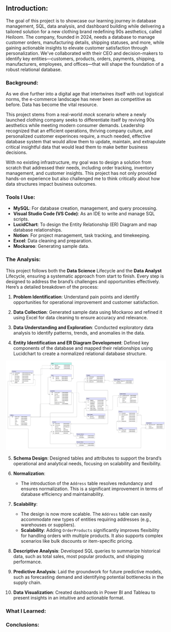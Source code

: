 ## Introduction:
The goal of this project is to showcase our learning journey in database management, SQL, data analysis, and dashboard building while delivering a tailored solution for a new clothing brand redefining 90s aesthetics, called *Heiloom*. The company, founded in 2024, needs a database to manage customer orders, manufacturing details, shipping statuses, and more, while gaining actionable insights to elevate customer satisfaction through personalization. We've collaborated with their CEO and decision-makers to identify key entities—customers, products, orders, payments, shipping, manufacturers, employees, and offices—that will shape the foundation of a robust relational database. 

### Background:
As we dive further into a digital age that intertwines itself with out logistical norms, the e-commerce landscape has never been as competitive as before. Data has become the vital resource. 

This project stems from a real-world *mock* scenario where a newly launched clothing company seeks to differentiate itself by reviving 90s aesthetics while meeting modern consumer demands. Leadership recognized that an efficient operations, thriving company culture, and personalized customer experinces require, a much needed, effective database system that would allow them to update, maintain, and extrapulate critical insightful data that would lead them to make better business decisions.

With no existing infrastructure, my goal was to design a solution from scratch that addressed their needs, including order tracking, inventory management, and customer insights. This project has not only provided hands-on experience but also challenged me to think critically about how data structures impact business outcomes.


### Tools I Use:
- **MySQL**: For database creation, management, and query processing.
- **Visual Studio Code (VS Code)**: As an IDE to write and manage SQL scripts.
- **LucidChart**: To design the Entity Relationship (ER) Diagram and map database relationships.
- **Notion**: For project management, task tracking, and timekeeping.
- **Excel**: Data cleaning and preparation.
- **Mockaroo**: Generating sample data.

### The Analysis:
This project follows both the **Data Science** Lifecycle and the **Data Analyst** Lifecycle, ensuring a systematic approach from start to finish. Every step is designed to address the brand’s challenges and opportunities effectively. Here’s a detailed breakdown of the process:

1. **Problem Identification**: Understand pain points and identify opportunities for operational improvement and customer satisfaction.

2. **Data Collection**: Generated sample data using Mockaroo and refined it using Excel for data cleaning to ensure accuracy and relevance.

3. **Data Understanding and Exploration**: Conducted exploratory data analysis to identify patterns, trends, and anomalies in the data.

4. **Entity Identification and ER Diagram Development**: Defined key components of the database and mapped their relationships using Lucidchart to create a normalized relational database structure.

![Entity Relationship Diagram](assets/E_Commerce_ERD.jpeg)

5. **Schema Design**: Designed tables and attributes to support the brand’s operational and analytical needs, focusing on scalability and flexibility.

17. **Normalization**:
    - The introduction of the `Address` table resolves redundancy and ensures normalization. This is a significant improvement in terms of database efficiency and maintainability.
18. **Scalability**:
    - The design is now more scalable. The `Address` table can easily accommodate new types of entities requiring addresses (e.g., warehouses or suppliers).
    - **Scalability**: Adding `OrderProducts` significantly improves flexibility for handling orders with multiple products. It also supports complex scenarios like bulk discounts or item-specific pricing.

6. **Descriptive Analysis**: Developed SQL queries to summarize historical data, such as total sales, most popular products, and shipping performance.

7. **Predictive Analysis**: Laid the groundwork for future predictive models, such as forecasting demand and identifying potential bottlenecks in the supply chain.

8. **Data Visualization**: Created dashboards in Power BI and Tableau to present insights in an intuitive and actionable format.


### What I Learned:

### Conclusions: